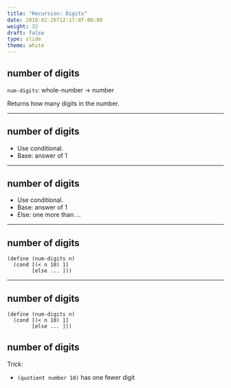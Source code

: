 ```yaml
---
title: "Recursion: Digits"
date: 2018-02-26T12:17:07-06:00
weight: 32
draft: false
type: slide
theme: white
---
```


## number of digits

`num-digits`: whole-number -> number

Returns how many digits in the number.

---

## number of digits

* Use conditional.
* Base: answer of 1 

---
## number of digits

* Use conditional.
* Base: answer of 1 
* Else: one more than ...

---

## number of digits

```racket
(define (num-digits n)
  (cond [(< n 10) 1]
        [else ... ]))
```

---

## number of digits

```racket
(define (num-digits n)
  (cond [(< n 10) 1]
        [else ... ]))
```

## number of digits

Trick: 

* `(quotient number 10)` has one fewer digit




